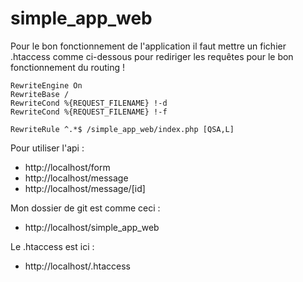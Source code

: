 # simple_app_web

<p>
Pour le bon fonctionnement de l'application il faut mettre un fichier .htaccess comme ci-dessous pour rediriger les requêtes pour le bon fonctionnement du routing ! 
</p>

```
RewriteEngine On 
RewriteBase /  
RewriteCond %{REQUEST_FILENAME} !-d  
RewriteCond %{REQUEST_FILENAME} !-f  

RewriteRule ^.*$ /simple_app_web/index.php [QSA,L] 
```

<p>Pour utiliser l'api : </p>
<ul>
  <li>http://localhost/form </li>
  <li>http://localhost/message</li>
  <li>http://localhost/message/[id]</li>
</ul>
<p>Mon dossier de git est comme ceci : </p>
<ul>
  <li>http://localhost/simple_app_web</li>
</ul>
<p>Le .htaccess est ici :</p>
<ul>
  <li>http://localhost/.htaccess</li>
</ul>
